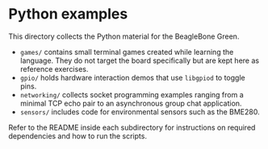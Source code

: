 # Python examples

This directory collects the Python material for the BeagleBone Green.

- `games/` contains small terminal games created while learning the language.  They do not target the board specifically but are kept here as reference exercises.
- `gpio/` holds hardware interaction demos that use `libgpiod` to toggle pins.
- `networking/` collects socket programming examples ranging from a minimal TCP echo pair to an asynchronous group chat application.
- `sensors/` includes code for environmental sensors such as the BME280.

Refer to the README inside each subdirectory for instructions on required dependencies and how to run the scripts.
